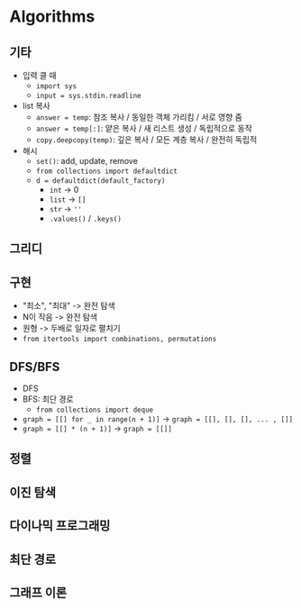 # Algorithms
## 기타
- 입력 클 때
    - `import sys`
    - `input = sys.stdin.readline`
- list 복사
    - `answer = temp`: 참조 복사 / 동일한 객체 가리킴 / 서로 영향 줌
    - `answer = temp[:]`: 얕은 복사 / 새 리스트 생성 / 독립적으로 동작
    - `copy.deepcopy(temp)`: 깊은 복사 / 모든 계층 복사 / 완전히 독립적
- 해시
    - `set()`: add, update, remove
    - `from collections import defaultdict`
    - `d = defaultdict(default_factory)`
        - `int` → 0
        - `list` → `[]`
        - `str` → `''`
        - `.values()` / `.keys()`

## 그리디
## 구현
- "최소", "최대" -> 완전 탐색
- N이 작음 -> 완전 탐색
- 원형 -> 두배로 일자로 펼치기
- `from itertools import combinations, permutations`
## DFS/BFS
- DFS
- BFS: 최단 경로
    - `from collections import deque`
- `graph = [[] for _ in range(n + 1)]` -> `graph = [[], [], [], ... , []]`
- `graph = [[] * (n + 1)]` -> `graph = [[]]`
## 정렬
## 이진 탐색
## 다이나믹 프로그래밍
## 최단 경로
## 그래프 이론
